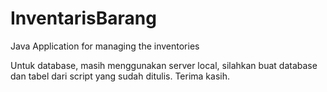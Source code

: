 # InventarisBarang
Java Application for managing the inventories

Untuk database, masih menggunakan server local, silahkan buat database dan tabel dari script yang sudah ditulis. Terima kasih.
